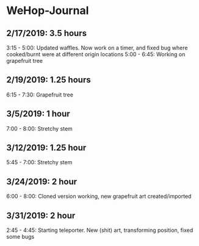 # WeHop-Journal

## 2/17/2019: 3.5 hours
3:15 - 5:00: Updated waffles. Now work on a timer, and fixed bug where cooked/burnt were at different origin locations
5:00 - 6:45: Working on grapefruit tree

## 2/19/2019: 1.25 hours
6:15 - 7:30: Grapefruit tree

## 3/5/2019: 1 hour
7:00 - 8:00: Stretchy stem

## 3/12/2019: 1.25 hour
5:45 - 7:00: Stretchy stem

## 3/24/2019: 2 hour
6:00 - 8:00: Cloned version working, new grapefruit art created/imported

## 3/31/2019: 2 hour
2:45 - 4:45: Starting teleporter. New (shit) art, transforming position, fixed some bugs

